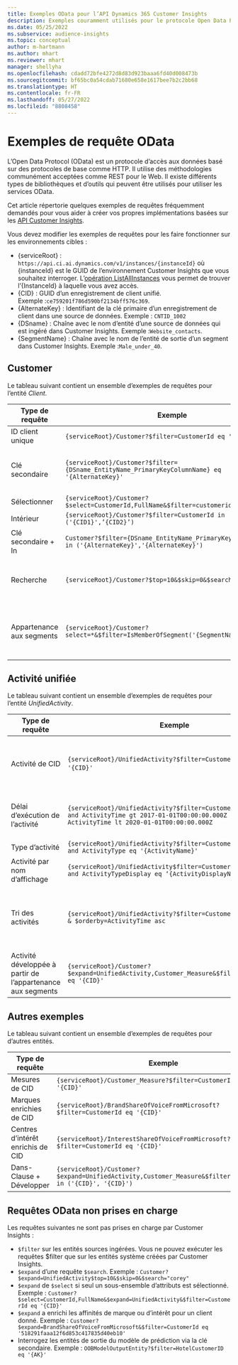 ```yaml
---
title: Exemples OData pour l’API Dynamics 365 Customer Insights
description: Exemples couramment utilisés pour le protocole Open Data Protocol (OData) pour interroger les API Customer Insights afin d’examiner les données.
ms.date: 05/25/2022
ms.subservice: audience-insights
ms.topic: conceptual
author: m-hartmann
ms.author: mhart
ms.reviewer: mhart
manager: shellyha
ms.openlocfilehash: cdadd72bfe4272d8d83d923baaa6fd40d008473b
ms.sourcegitcommit: bf65bc0a54cdab71680e658e1617bee7b2c2bb68
ms.translationtype: HT
ms.contentlocale: fr-FR
ms.lasthandoff: 05/27/2022
ms.locfileid: "8808458"
---
```

# <a name="odata-query-examples"></a>Exemples de requête OData

L’Open Data Protocol (OData) est un protocole d’accès aux données basé sur des protocoles de base comme HTTP. Il utilise des méthodologies communément acceptées comme REST pour le Web. Il existe différents types de bibliothèques et d’outils qui peuvent être utilisés pour utiliser les services OData.

Cet article répertorie quelques exemples de requêtes fréquemment demandés pour vous aider à créer vos propres implémentations basées sur les [API Customer Insights](apis.md).

Vous devez modifier les exemples de requêtes pour les faire fonctionner sur les environnements cibles : 

- {serviceRoot} : `https://api.ci.ai.dynamics.com/v1/instances/{instanceId}` où {instanceId} est le GUID de l’environnement Customer Insights que vous souhaitez interroger. L’[opération ListAllInstances](https://developer.ci.ai.dynamics.com/api-details#api=CustomerInsights&operation=Get-all-instances) vous permet de trouver l’{InstanceId} à laquelle vous avez accès.
- {CID} : GUID d’un enregistrement de client unifié. Exemple :`ce759201f786d590bf2134bff576c369`.
- {AlternateKey} : Identifiant de la clé primaire d’un enregistrement de client dans une source de données. Exemple : `CNTID_1002`
- {DSname} : Chaîne avec le nom d’entité d’une source de données qui est ingéré dans Customer Insights. Exemple :`Website_contacts`.
- {SegmentName} : Chaîne avec le nom de l’entité de sortie d’un segment dans Customer Insights. Exemple :`Male_under_40`.

## <a name="customer"></a>Customer

Le tableau suivant contient un ensemble d’exemples de requêtes pour l’entité *Client*.

|Type de requête |Exemple  | Note  |
|---------|---------|---------|
|ID client unique     | `{serviceRoot}/Customer?$filter=CustomerId eq '{CID}'`          |  |
|Clé secondaire    | `{serviceRoot}/Customer?$filter={DSname_EntityName_PrimaryKeyColumnName} eq '{AlternateKey}'`         |  Les clés secondaires persistent dans l’entité client unifiée       |
|Sélectionner   | `{serviceRoot}/Customer?$select=CustomerId,FullName&$filter=customerid eq '1'`        |         |
|Intérieur    | `{serviceRoot}/Customer?$filter=CustomerId in ('{CID1}',’{CID2}’)`        |         |
|Clé secondaire + In   | `Customer?$filter={DSname_EntityName_PrimaryKeyColumnName} in ('{AlternateKey}','{AlternateKey}')`         |         |
|Recherche  | `{serviceRoot}/Customer?$top=10&$skip=0&$search="string"`        |   Renvoie les 10 premiers résultats pour une chaîne de recherche      |
|Appartenance aux segments  | `{serviceRoot}/Customer?select=*&$filter=IsMemberOfSegment('{SegmentName}')&$top=10`     | Renvoie un nombre prédéfini de lignes à partir de l’entité de segmentation.      |

## <a name="unified-activity"></a>Activité unifiée

Le tableau suivant contient un ensemble d’exemples de requêtes pour l’entité *UnifiedActivity*.

|Type de requête |Exemple  | Note  |
|---------|---------|---------|
|Activité de CID     | `{serviceRoot}/UnifiedActivity?$filter=CustomerId eq '{CID}'`          | Répertorie les activités d’un profil client spécifique |
|Délai d’exécution de l’activité    | `{serviceRoot}/UnifiedActivity?$filter=CustomerId eq '{CID}' and ActivityTime gt 2017-01-01T00:00:00.000Z and ActivityTime lt 2020-01-01T00:00:00.000Z`     |  Activités d’un profil client dans un délai d’exécution       |
|Type d’activité    |   `{serviceRoot}/UnifiedActivity?$filter=CustomerId eq '{CID}' and ActivityType eq '{ActivityName}'`        |         |
|Activité par nom d’affichage     | `{serviceRoot}/UnifiedActivity$filter=CustomerId eq ‘{CID}’ and ActivityTypeDisplay eq ‘{ActivityDisplayName}’`        | |
|Tri des activités    | `{serviceRoot}/UnifiedActivity?$filter=CustomerId eq ‘{CID}’ & $orderby=ActivityTime asc`     |  Trier les activités dans l’ordre croissant ou décroissant       |
|Activité développée à partir de l’appartenance aux segments  |   `{serviceRoot}/Customer?$expand=UnifiedActivity,Customer_Measure&$filter=CustomerId eq '{CID}'`     |         |

## <a name="other-examples"></a>Autres exemples

Le tableau suivant contient un ensemble d’exemples de requêtes pour d’autres entités.

|Type de requête |Exemple  | Note  |
|---------|---------|---------|
|Mesures de CID    | `{serviceRoot}/Customer_Measure?$filter=CustomerId eq '{CID}'`          |  |
|Marques enrichies de CID    | `{serviceRoot}/BrandShareOfVoiceFromMicrosoft?$filter=CustomerId eq '{CID}'`  |       |
|Centres d’intérêt enrichis de CID    |   `{serviceRoot}/InterestShareOfVoiceFromMicrosoft?$filter=CustomerId eq '{CID}'`       |         |
|Dans-Clause + Développer     | `{serviceRoot}/Customer?$expand=UnifiedActivity,Customer_Measure&$filter=CustomerId in ('{CID}', '{CID}')`         | |

## <a name="not-supported-odata-queries"></a>Requêtes OData non prises en charge

Les requêtes suivantes ne sont pas prises en charge par Customer Insights :

- `$filter` sur les entités sources ingérées. Vous ne pouvez exécuter les requêtes $filter que sur les entités système créées par Customer Insights.
- `$expand` d’une requête `$search`. Exemple : `Customer?$expand=UnifiedActivity$top=10&$skip=0&$search="corey"`
- `$expand` de `$select` si seul un sous-ensemble d’attributs est sélectionné. Exemple : `Customer?$select=CustomerId,FullName&$expand=UnifiedActivity&$filter=CustomerId eq '{CID}'`
- `$expand` a enrichi les affinités de marque ou d’intérêt pour un client donné. Exemple : `Customer?$expand=BrandShareOfVoiceFromMicrosoft&$filter=CustomerId eq '518291faaa12f6d853c417835d40eb10'`
- Interrogez les entités de sortie du modèle de prédiction via la clé secondaire. Exemple : `OOBModelOutputEntity?$filter=HotelCustomerID eq '{AK}'`
